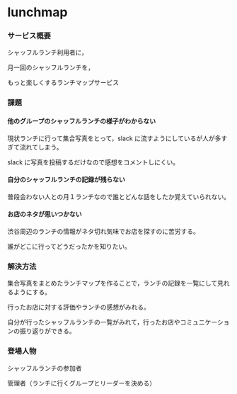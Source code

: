 # lunchmap

### サービス概要

シャッフルランチ利用者に，

月一回のシャッフルランチを，

もっと楽しくするランチマップサービス

### 課題

#### 他のグループのシャッフルランチの様子がわからない

現状ランチに行って集合写真をとって，slack に流すようにしているが人が多すぎて流れてしまう。

slack に写真を投稿するだけなので感想をコメントしにくい。

#### 自分のシャッフルランチの記録が残らない

普段会わない人との月１ランチなので誰とどんな話をしたか覚えていられない。

#### お店のネタが思いつかない

渋谷周辺のランチの情報がネタ切れ気味でお店を探すのに苦労する。

誰がどこに行ってどうだったかを知りたい。

### 解決方法

集合写真をまとめたランチマップを作ることで，ランチの記録を一覧にして見れるようにする。

行ったお店に対する評価やランチの感想がみれる。

自分が行ったシャッフルランチの一覧がみれて，行ったお店やコミュニケーションの振り返りができる。

### 登場人物

シャッフルランチの参加者

管理者（ランチに行くグループとリーダーを決める）

